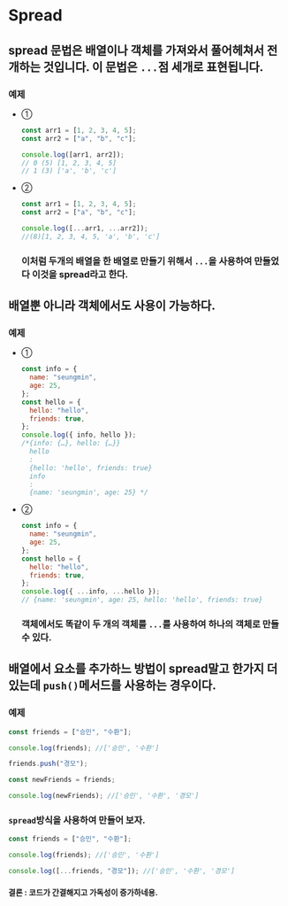 # Spread

## spread 문법은 배열이나 객체를 가져와서 풀어헤쳐서 전개하는 것입니다. 이 문법은 `...`점 세개로 표현됩니다.

### 예제

- ①

  ```javascript
  const arr1 = [1, 2, 3, 4, 5];
  const arr2 = ["a", "b", "c"];

  console.log([arr1, arr2]);
  // 0 (5) [1, 2, 3, 4, 5]
  // 1 (3) ['a', 'b', 'c']
  ```

- ②

  ```javascript
  const arr1 = [1, 2, 3, 4, 5];
  const arr2 = ["a", "b", "c"];

  console.log([...arr1, ...arr2]);
  //(8)[1, 2, 3, 4, 5, 'a', 'b', 'c']
  ```

  ### 이처럼 두개의 배열을 한 배열로 만들기 위해서 `...`을 사용하여 만들었다 이것을 spread라고 한다.

## 배열뿐 아니라 객체에서도 사용이 가능하다.

### 예제

- ①
  ```javascript
  const info = {
    name: "seungmin",
    age: 25,
  };
  const hello = {
    hello: "hello",
    friends: true,
  };
  console.log({ info, hello });
  /*{info: {…}, hello: {…}}
    hello
    :
    {hello: 'hello', friends: true}
    info
    :
    {name: 'seungmin', age: 25} */
  ```
- ②

  ```javascript
  const info = {
    name: "seungmin",
    age: 25,
  };
  const hello = {
    hello: "hello",
    friends: true,
  };
  console.log({ ...info, ...hello });
  // {name: 'seungmin', age: 25, hello: 'hello', friends: true}
  ```

  ### 객체에서도 똑같이 두 개의 객체를 `...`를 사용하여 하나의 객체로 만들 수 있다.

## 배열에서 요소를 추가하느 방법이 spread말고 한가지 더 있는데 `push()`메서드를 사용하는 경우이다.

### 예제

```javascript
const friends = ["승민", "수환"];

console.log(friends); //['승민', '수환']

friends.push("경모");

const newFriends = friends;

console.log(newFriends); //['승민', '수환', '경모']
```

### `spread`방식을 사용하여 만들어 보자.

```javascript
const friends = ["승민", "수환"];

console.log(friends); //['승민', '수환']

console.log([...friends, "경모"]); //['승민', '수환', '경모']
```

#### 결론 : 코드가 간결해지고 가독성이 증가하네용.
